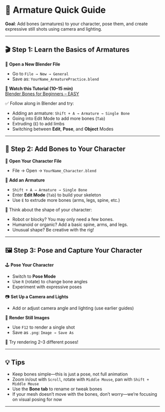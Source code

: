 # 🦴 Armature Quick Guide

**Goal**: Add bones (armatures) to your character, pose them, and create expressive still shots using camera and lighting.

---

## 🎬 Step 1: Learn the Basics of Armatures

📂 **Open a New Blender File**  
- Go to `File → New → General`  
- Save as: `YourName_ArmaturePractice.blend`

🎥 **Watch this Tutorial (10–15 min)**  
[Blender Bones for Beginners – EASY](https://www.youtube.com/watch?v=gdOaUv0_TC8)

✅ Follow along in Blender and try:
- Adding an armature: `Shift + A → Armature → Single Bone`
- Going into Edit Mode to add more bones (`Tab`)
- Extruding (`E`) to add limbs
- Switching between **Edit**, **Pose**, and **Object** Modes

---

## 🧍 Step 2: Add Bones to Your Character

📁 **Open Your Character File**  
- File → Open → `YourName_Character.blend`

🔧 **Add an Armature**
- `Shift + A → Armature → Single Bone`
- Enter **Edit Mode** (`Tab`) to build your skeleton
- Use `E` to extrude more bones (arms, legs, spine, etc.)

🧠 Think about the shape of your character:
- Robot or blocky? You may only need a few bones.
- Humanoid or organic? Add a basic spine, arms, and legs.
- Unusual shape? Be creative with the rig!

---

## 🖼️ Step 3: Pose and Capture Your Character

🕹️ **Pose Your Character**
- Switch to **Pose Mode**
- Use `R` (rotate) to change bone angles
- Experiment with expressive poses

📷 **Set Up a Camera and Lights**
- Add or adjust camera angle and lighting (use earlier guides)

💾 **Render Still Images**
- Use `F12` to render a single shot
- Save as `.png`: `Image → Save As`

🎯 Try rendering 2–3 different poses!

---

## 💡 Tips
- Keep bones simple—this is just a pose, not full animation
- Zoom in/out with `Scroll`, rotate with `Middle Mouse`, pan with `Shift + Middle Mouse`
- Use the **Bone tab** to rename or tweak bones
- If your mesh doesn’t move with the bones, don’t worry—we’re focusing on visual posing for now

---

